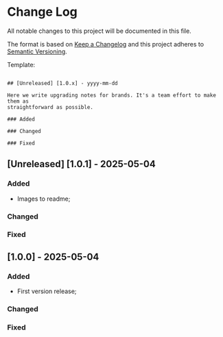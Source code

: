 # Change Log

All notable changes to this project will be documented in this file.
 
The format is based on [Keep a Changelog](http://keepachangelog.com/)
and this project adheres to [Semantic Versioning](http://semver.org/).

Template:

```

## [Unreleased] [1.0.x] - yyyy-mm-dd

Here we write upgrading notes for brands. It's a team effort to make them as
straightforward as possible.

### Added

### Changed
 
### Fixed

```

## [Unreleased] [1.0.1] - 2025-05-04

### Added

- Images to readme;

### Changed
 
### Fixed

## [1.0.0] - 2025-05-04
 
### Added

- First version release;

### Changed
 
### Fixed
